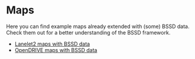 # Maps

Here you can find example maps already extended with (some) BSSD data. Check them out for a better understanding of the BSSD framework.

- [Lanelet2 maps with BSSD data](Lanelet2_BSSD/)
- [OpenDRIVE maps with BSSD data](OpenDRIVE_BSSD/)